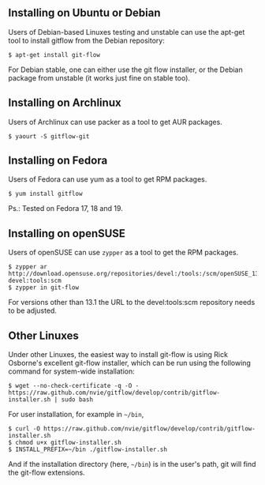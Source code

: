 Installing on Ubuntu or Debian
------------------------------
Users of Debian-based Linuxes testing and unstable can use the apt-get tool to
install gitflow from the Debian repository:

    $ apt-get install git-flow

For Debian stable, one can either use the git flow installer, or the Debian package
from unstable (it works just fine on stable too).

Installing on Archlinux
------------------------------
Users of Archlinux can use packer as a tool to get AUR packages.

    $ yaourt -S gitflow-git

Installing on Fedora
------------------------------
Users of Fedora can use yum as a tool to get RPM packages.

    $ yum install gitflow

Ps.: Tested on Fedora 17, 18 and 19.

Installing on openSUSE
----------------------
Users of openSUSE can use `zypper` as a tool to get the RPM packages.

    $ zypper ar http://download.opensuse.org/repositories/devel:/tools:/scm/openSUSE_13.1/ devel:tools:scm
    $ zypper in git-flow

For versions other than 13.1 the URL to the devel:tools:scm repository needs to be adjusted.

Other Linuxes
-------------
Under other Linuxes, the easiest way to install git-flow is using Rick Osborne's
excellent git-flow installer, which can be run using the following command for system-wide installation:

    $ wget --no-check-certificate -q -O - https://raw.github.com/nvie/gitflow/develop/contrib/gitflow-installer.sh | sudo bash

For user installation, for example in ```~/bin```,

    $ curl -O https://raw.github.com/nvie/gitflow/develop/contrib/gitflow-installer.sh
    $ chmod u+x gitflow-installer.sh
    $ INSTALL_PREFIX=~/bin ./gitflow-installer.sh

And if the installation directory (here, ```~/bin```) is in the user's path, git will find the git-flow extensions.